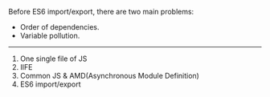 Before ES6 import/export, there are two main problems:
- Order of dependencies.
- Variable pollution.

---

1. One single file of JS
2. IIFE
3. Common JS & AMD(Asynchronous Module Definition)
4. ES6 import/export